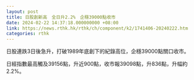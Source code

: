 ```yaml
---
layout: post
title: 日股創新高　全日升2.2%　企穩39000點收市
date: 2024-02-22 14:37:18.000000000 +08:00
link: https://news.rthk.hk/rthk/ch/component/k2/1741406-20240222.htm
categories: rthk
---
```


日股連跌3日後急升，打破1989年底創下的紀錄高位，企穩39000點關口收市。

日經指數最高觸及39156點，升近900點，收市報39098點，升836點，升幅約2.2%。
